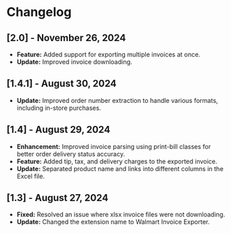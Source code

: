 # Changelog

## [2.0] - November 26, 2024

- **Feature:** Added support for exporting multiple invoices at once.
- **Update:** Improved invoice downloading.

## [1.4.1] - August 30, 2024

- **Update:** Improved order number extraction to handle various formats, including in-store purchases.

## [1.4] - August 29, 2024

- **Enhancement:** Improved invoice parsing using print-bill classes for better order delivery status accuracy.
- **Feature:** Added tip, tax, and delivery charges to the exported invoice.
- **Update:** Separated product name and links into different columns in the Excel file.

## [1.3] - August 27, 2024

- **Fixed:** Resolved an issue where xlsx invoice files were not downloading.
- **Update:** Changed the extension name to Walmart Invoice Exporter.
